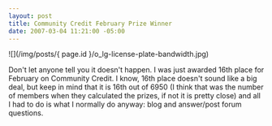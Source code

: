 ```yaml
---
layout: post
title: Community Credit February Prize Winner
date: 2007-03-04 11:21:00 -05:00
---
```


![](/img/posts/{ page.id }/o_lg-license-plate-bandwidth.jpg)

Don't let anyone tell you it doesn't happen. I was just awarded 16th place for February on Community Credit. I know, 16th place doesn't sound like a big deal, but keep in mind that it is 16th out of 6950 (I think that was the number of members when they calculated the prizes, if not it is pretty close) and all I had to do is what I normally do anyway: blog and answer/post forum questions.
